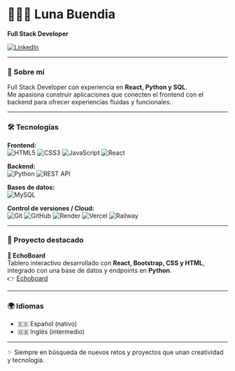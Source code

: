 # 👩🏻‍💻 Luna Buendia  
**Full Stack Developer**  

[![LinkedIn](https://img.shields.io/badge/LinkedIn-blue?style=flat&logo=linkedin&logoColor=white)](link-de-linkedin/luna-buendia)  

---

### 🌟 Sobre mí  
Full Stack Developer con experiencia en **React, Python y SQL**.  
Me apasiona construir aplicaciones que conecten el frontend con el backend para ofrecer experiencias fluidas y funcionales.  

---

### 🛠️ Tecnologías  

**Frontend:**  
![HTML5](https://img.shields.io/badge/HTML5-E34F26?style=for-the-badge&logo=html5&logoColor=white) ![CSS3](https://img.shields.io/badge/CSS3-1572B6?style=for-the-badge&logo=css3&logoColor=white) ![JavaScript](https://img.shields.io/badge/JavaScript-323330?style=for-the-badge&logo=javascript&logoColor=F7DF1E) ![React](https://img.shields.io/badge/React-20232A?style=for-the-badge&logo=react&logoColor=61DAFB)  

**Backend:**  
![Python](https://img.shields.io/badge/Python-3776AB?style=for-the-badge&logo=python&logoColor=white) ![REST API](https://img.shields.io/badge/REST%20API-009688?style=for-the-badge&logo=fastapi&logoColor=white)  

**Bases de datos:**  
![MySQL](https://img.shields.io/badge/MySQL-4479A1?style=for-the-badge&logo=mysql&logoColor=white)  

**Control de versiones / Cloud:**  
![Git](https://img.shields.io/badge/Git-F05032?style=for-the-badge&logo=git&logoColor=white) ![GitHub](https://img.shields.io/badge/GitHub-181717?style=for-the-badge&logo=github&logoColor=white) ![Render](https://img.shields.io/badge/Render-46E3B7?style=for-the-badge&logo=render&logoColor=black) ![Vercel](https://img.shields.io/badge/Vercel-000000?style=for-the-badge&logo=vercel&logoColor=white) ![Railway](https://img.shields.io/badge/Railway-0B0D0E?style=for-the-badge&logo=railway&logoColor=white)  

---

### 🚀 Proyecto destacado  

**📌 EchoBoard**  
Tablero interactivo desarrollado con **React, Bootstrap, CSS y HTML**, integrado con una base de datos y endpoints en **Python**.  
👉 [Echoboard](https://github.com/4GeeksAcademy/EchoBoard-Proyecto-Final-4geeks.git)

---

### 🌍 Idiomas  
- 🇪🇸 Español (nativo)  
- 🇬🇧 Inglés (intermedio)  

---
✨ Siempre en búsqueda de nuevos retos y proyectos que unan creatividad y tecnología.  

